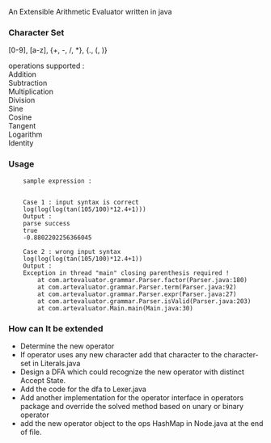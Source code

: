 An Extensible Arithmetic Evaluator written in java

### Character Set ###
[0-9], [a-z], {+, -, /, *}, {., (, )}

operations supported :\
        Addition\
        Subtraction\
        Multiplication\
        Division\
        Sine\
        Cosine\
        Tangent\
        Logarithm\
        Identity

### Usage ###
        sample expression : 
        
        
        Case 1 : input syntax is correct
        log(log(log(tan(105/100)*12.4+1)))
        Output :
        parse success
        true
        -0.8802202256366045
        
        Case 2 : wrong input syntax
        log(log(log(tan(105/100)*12.4+1))
        Output :
        Exception in thread "main" closing parenthesis required !
        	at com.artevaluator.grammar.Parser.factor(Parser.java:180)
        	at com.artevaluator.grammar.Parser.term(Parser.java:92)
        	at com.artevaluator.grammar.Parser.expr(Parser.java:27)
        	at com.artevaluator.grammar.Parser.isValid(Parser.java:203)
        	at com.artevaluator.Main.main(Main.java:30)
        	
### How can It be extended ###
* Determine the new operator
* If operator uses any new character add that character to the character-set in Literals.java
* Design a DFA which could recognize the new operator with distinct Accept State.
* Add the code for the dfa to Lexer.java
* Add another implementation for the operator interface in operators package and override the solved method
based on unary or binary operator
* add the new operator object to the ops HashMap in Node.java at the end of file.
 